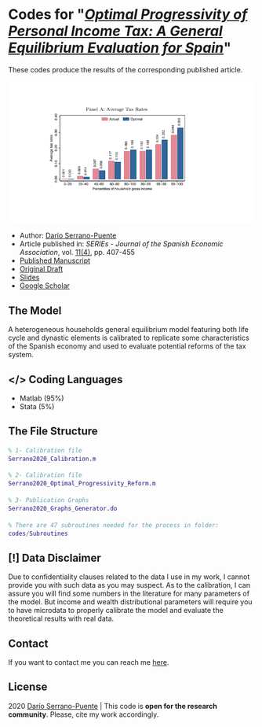 # Codes for "<i>[Optimal Progressivity of Personal Income Tax: A General Equilibrium Evaluation for Spain](https://link.springer.com/article/10.1007/s13209-020-00226-0)</i>"

These codes produce the results of the corresponding published article.

![Preview](./codes/Output/Figures/dspoptimalprogresspreview.png "Preview")

- Author: [Darío Serrano-Puente](https://serranopuente.eu/)
- Article published in: <i>SERIEs - Journal of the Spanish Economic Association</i>, vol. [11(4)](https://link.springer.com/journal/13209/volumes-and-issues/11-4), pp. 407-455
- [Published Manuscript](https://serranopuente.eu/assets/docs/s13209-020-00226-0.pdf)
- [Original Draft](https://serranopuente.eu/assets/docs/20201104_Serrano_Puente_Dario_Optimal_Progressivity_Spain.pdf)
- [Slides](https://serranopuente.eu/assets/docs/20201119_Serrano_Puente_Dario_Optimal_Progressivity_Spain.pdf)
- [Google Scholar](https://scholar.google.com/scholar?cluster=10542453412805744856&hl=es&as_sdt=0,5)

## The Model
A heterogeneous households general equilibrium model featuring both life cycle and dynastic elements is calibrated to replicate some characteristics of the Spanish economy and used to evaluate potential reforms of the tax system.

## </> Coding Languages

- Matlab (95%)
- Stata (5%)

## The File Structure

```matlab
% 1- Calibration file
Serrano2020_Calibration.m  

% 2- Calibration file
Serrano2020_Optimal_Progressivity_Reform.m

% 3- Publication Graphs
Serrano2020_Graphs_Generator.do

% There are 47 subroutines needed for the process in folder:
codes/Subroutines
```

## [!] Data Disclaimer

Due to confidentiality clauses related to the data I use in my work, I cannot provide you with such data as you may suspect. As to the calibration, I can assure you will find some numbers in the literature for many parameters of the model. But income and wealth distributional parameters will require you to have microdata to properly calibrate the model and evaluate the theoretical results with real data.

## Contact
If you want to contact me you can reach me [here](https://serranopuente.eu).


## License

2020 [Darío Serrano-Puente](https://serranopuente.eu) | This code is **open for the research community**. Please, cite my work accordingly.







